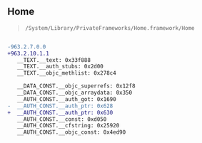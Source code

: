 ## Home

> `/System/Library/PrivateFrameworks/Home.framework/Home`

```diff

-963.2.7.0.0
+963.2.10.1.1
   __TEXT.__text: 0x33f888
   __TEXT.__auth_stubs: 0x2d00
   __TEXT.__objc_methlist: 0x278c4

   __DATA_CONST.__objc_superrefs: 0x12f8
   __DATA_CONST.__objc_arraydata: 0x350
   __AUTH_CONST.__auth_got: 0x1690
-  __AUTH_CONST.__auth_ptr: 0x628
+  __AUTH_CONST.__auth_ptr: 0x630
   __AUTH_CONST.__const: 0xd050
   __AUTH_CONST.__cfstring: 0x25920
   __AUTH_CONST.__objc_const: 0x4ed90

```
